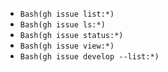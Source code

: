 * `Bash(gh issue list:*)`
* `Bash(gh issue ls:*)`
* `Bash(gh issue status:*)`
* `Bash(gh issue view:*)`
* `Bash(gh issue develop --list:*)`